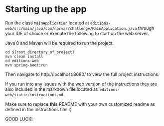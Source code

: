 # Starting up the app

Run the class `MainApplication` located at `editions-web/src/main/java/com/narvar/challenge/MainApplication.java` through your IDE of choice or execute the following to start up the web server.

Java 8 and Maven will be required to run the project.

```
cd ${root_directory_of_project}
mvn clean install
cd editions-web
mvn spring-boot:run
```

Then navigate to http://localhost:8080/ to view the full project instructions.

If you run into any issues with the web version of the instructions they are also included in the markdown file located at: `editions-web/static/instructions.md`.

Make sure to replace **this** README with your own customized readme as defined in the instructions file! :)

GOOD LUCK!
